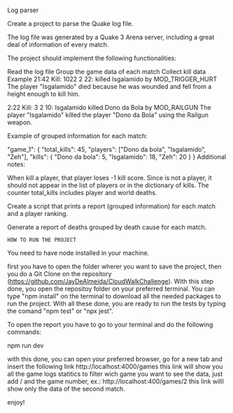 Log parser

Create a project to parse the Quake log file.

The log file was generated by a Quake 3 Arena server, including a great deal of information of every match.

The project should implement the following functionalities:

Read the log file
Group the game data of each match
Collect kill data
Example
21:42 Kill: 1022 2 22: <world> killed Isgalamido by MOD_TRIGGER_HURT
The player "Isgalamido" died because he was wounded and fell from a height enough to kill him.

2:22 Kill: 3 2 10: Isgalamido killed Dono da Bola by MOD_RAILGUN
The player "Isgalamido" killed the player "Dono da Bola" using the Railgun weapon.

Example of grouped information for each match:

"game_1": {
"total_kills": 45,
"players": ["Dono da bola", "Isgalamido", "Zeh"],
"kills": {
  "Dono da bola": 5,
  "Isgalamido": 18,
  "Zeh": 20
  }
}
Additional notes:

When <world> kill a player, that player loses -1 kill score.
Since <world> is not a player, it should not appear in the list of players or in the dictionary of kills.
The counter total_kills includes player and world deaths.
  
  Create a script that prints a report (grouped information) for each match and a player ranking.
  
  Generate a report of deaths grouped by death cause for each match.

  
    HOW TO RUN THE PROJECT
  
  You need to have node installed in your machine.
  
  first you have to open the folder wherer you want to save the project,
  then you do a Git Clone on the repository (https://github.com/JayDeAlmeida/CloudWalkChallenge).
  With this step done, you open the repositoy folder on your preferred terminal.
  You can type "npm install" on the terminal to download all the needed packages to run the project.
  With all these done, you are ready to run the tests by typing the comand "npm test" or "npx jest".
  
  To open the report you have to go to your terminal and do the following commands:
  
  npm run dev
  
  with this done, you can open your preferred browser, go for a new tab and insert the following link
  http://localhost:4000/games
  this link will show you all the game logs statitics
  to filter wich game you want to see the data, just add / and the game number, ex.:
  http://localhost:400/games/2
  this link willl show only the data of the second match.
  
  enjoy!
